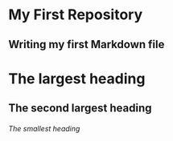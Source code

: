 # My First Repository
## Writing my first Markdown file
# The largest heading
## The second largest heading
###### The smallest heading
